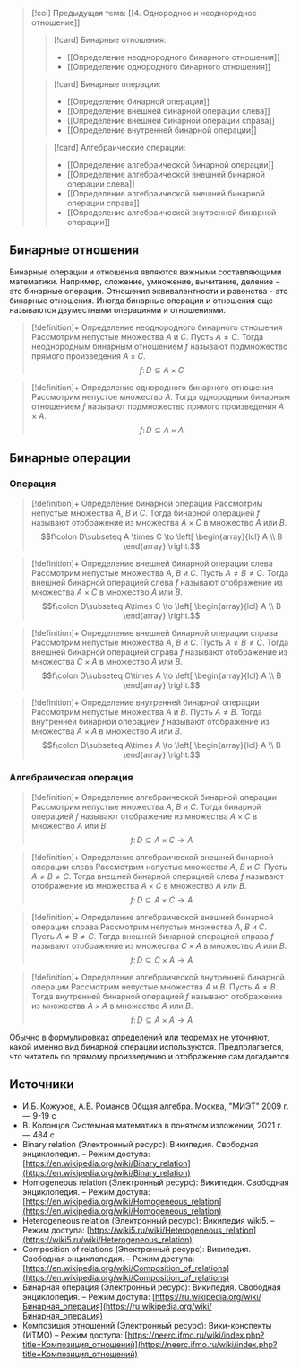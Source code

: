> [!col] Предыдущая тема: [[4. Однородное и неоднородное отношение]]
>> [!card] Бинарные отношения:
>> * [[Определение неоднородного бинарного отношения]]
>> * [[Определение однородного бинарного отношения]]
>
>> [!card] Бинарные операции:
>>* [[Определение бинарной операции]]
>>* [[Определение внешней бинарной операции слева]]
>>* [[Определение внешней бинарной операции справа]]
>>* [[Определение внутренней бинарной операции]]
>
>> [!card] Алгебраические операции:
>>* [[Определение aлгебраической бинарной операции]]
>>* [[Определение aлгебраической внешней бинарной операции слева]]
>>* [[Определение aлгебраической внешней бинарной операции справа]]
>>* [[Определение aлгебраической внутренней бинарной операции]]
## Бинарные отношения
Бинарные операции и отношения являются важными составляющими математики. Например, сложение, умножение, вычитание, деление - это бинарные операции. Отношения эквивалентности и равенства - это бинарные отношения. Иногда бинарные операции и отношения еще называются двуместными операциями и отношениями.  

> [!definition]+ Определение неоднородного бинарного отношения
> Рассмотрим непустые множества $A$ и $C$. Пусть $A \not= C$. Тогда неоднородным бинарным отношением $f$ называют подмножество прямого произведения $A\times C$. 
> $$f\colon D\subseteq A \times C$$

> [!definition]+ Определение однородного бинарного отношения
> Рассмотрим непустое множество $A$. Тогда однородным бинарным отношением $f$ называют подмножество прямого произведения $A\times A$. 
> $$f\colon D\subseteq A\times A$$

## Бинарные операции
### Операция
> [!definition]+ Определение бинарной операции
> Рассмотрим непустые множества $A$, $B$ и $C$. Тогда бинарной операцией $f$ называют отображение из множества $A\times C$ в множество $A$ или $B$.
> $$f\colon D\subseteq A \times C \to \left[ \begin{array}{lcl} A \\ B \end{array} \right.$$

> [!definition]+ Определение внешней бинарной операции слева
> Рассмотрим непустые множества $A$, $B$ и $C$. Пусть $A \not = В \not = C$. Тогда внешней бинарной операцией слева $f$ называют отображение из множества $A\times C$ в множество $A$ или $B$.
> $$f\colon D\subseteq A\times C \to \left[ \begin{array}{lcl} A \\ B \end{array} \right.$$

> [!definition]+ Определение внешней бинарной операции справа
> Рассмотрим непустые множества $A$, $B$ и $C$. Пусть $A \not = В \not = C$. Тогда внешней бинарной операцией справа $f$ называют отображение из множества $C\times A$ в множество $A$ или $B$.
> $$f\colon D\subseteq C\times A \to \left[ \begin{array}{lcl} A \\ B \end{array} \right.$$

> [!definition]+ Определение внутренней бинарной операции
> Рассмотрим непустые множества $A$ и $B$. Пусть $A \not = В$. Тогда внутренней бинарной операцией $f$ называют отображение из множества $A\times A$ в множество $A$ или $B$.
> $$f\colon D\subseteq A\times A \to \left[ \begin{array}{lcl} A \\ B \end{array} \right.$$

### Алгебраическая операция
> [!definition]+ Определение aлгебраической бинарной операции
> Рассмотрим непустые множества $A$, $B$ и $C$. Тогда бинарной операцией $f$ называют отображение из множества $A\times C$ в множество $A$ или $B$.
> $$f\colon D\subseteq A \times C \to A$$

> [!definition]+ Определение aлгебраической внешней бинарной операции слева
> Рассмотрим непустые множества $A$, $B$ и $C$. Пусть $A \not = В \not = C$. Тогда внешней бинарной операцией слева $f$ называют отображение из множества $A\times C$ в множество $A$ или $B$.
> $$f\colon D\subseteq A\times C \to A$$

> [!definition]+ Определение aлгебраической внешней бинарной операции справа
> Рассмотрим непустые множества $A$, $B$ и $C$. Пусть $A \not = В \not = C$. Тогда внешней бинарной операцией справа $f$ называют отображение из множества $C\times A$ в множество $A$ или $B$.
> $$f\colon D\subseteq C\times A \to A$$

> [!definition]+ Определение aлгебраической внутренней бинарной операции
> Рассмотрим непустые множества $A$ и $B$. Пусть $A \not = В$. Тогда внутренней бинарной операцией $f$ называют отображение из множества $A\times A$ в множество $A$ или $B$.
> $$f\colon D\subseteq A\times A \to A$$

Обычно в формулировках определений или теоремах не уточняют, какой именно вид бинарной операции используются. Предполагается, что читатель по прямому произведению и отображение сам догадается.   

## Источники
* И.Б. Кожухов, А.В. Романов Общая алгебра. Москва, "МИЭТ" 2009 г. — 9-19 с
* В. Колонцов Системная математика в понятном изложении, 2021 г. — 484 с
* Binary relation (Электронный ресурс): Википедия. Свободная энциклопедия. – Режим доступа: [https://en.wikipedia.org/wiki/Binary_relation](https://en.wikipedia.org/wiki/Binary_relation)
* Homogeneous relation (Электронный ресурс): Википедия. Свободная энциклопедия. – Режим доступа: [https://en.wikipedia.org/wiki/Homogeneous_relation](https://en.wikipedia.org/wiki/Homogeneous_relation)
* Heterogeneous relation (Электронный ресурс): Википедия wiki5. – Режим доступа: [https://wiki5.ru/wiki/Heterogeneous_relation](https://wiki5.ru/wiki/Heterogeneous_relation)
* Composition of relations (Электронный ресурс): Википедия. Свободная энциклопедия. – Режим доступа: [https://en.wikipedia.org/wiki/Composition_of_relations](https://en.wikipedia.org/wiki/Composition_of_relations)
* Бинарная операция (Электронный ресурс): Википедия. Свободная энциклопедия. – Режим доступа: [https://ru.wikipedia.org/wiki/Бинарная_операция](https://ru.wikipedia.org/wiki/Бинарная_операция)
* Композиция отношений (Электронный ресурс): Вики-конспекты (ИТМО) – Режим доступа: [https://neerc.ifmo.ru/wiki/index.php?title=Композиция_отношений](https://neerc.ifmo.ru/wiki/index.php?title=Композиция_отношений)